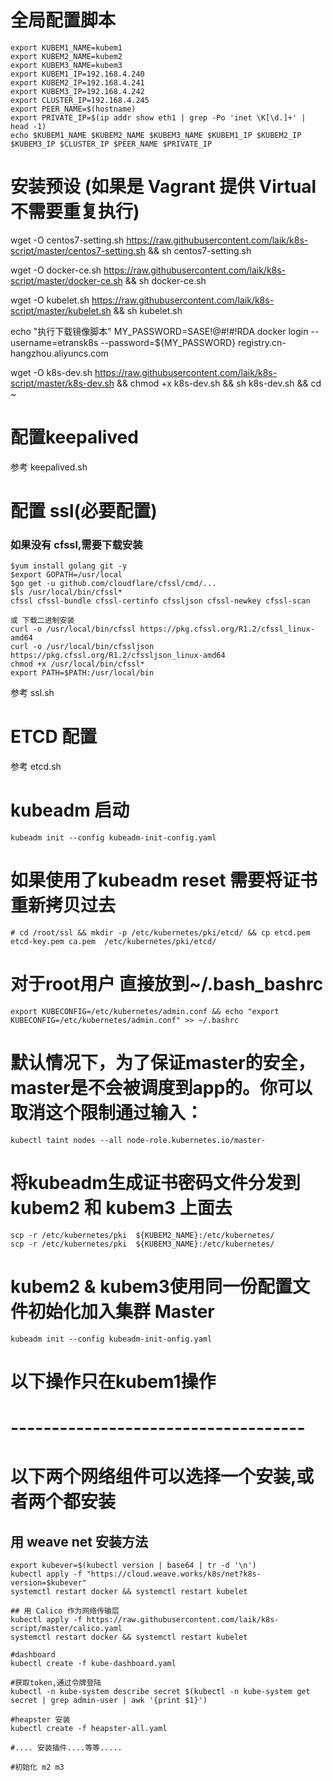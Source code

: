 # 全局配置脚本
```
export KUBEM1_NAME=kubem1
export KUBEM2_NAME=kubem2
export KUBEM3_NAME=kubem3
export KUBEM1_IP=192.168.4.240
export KUBEM2_IP=192.168.4.241
export KUBEM3_IP=192.168.4.242
export CLUSTER_IP=192.168.4.245
export PEER_NAME=$(hostname)
export PRIVATE_IP=$(ip addr show eth1 | grep -Po 'inet \K[\d.]+' | head -1)
echo $KUBEM1_NAME $KUBEM2_NAME $KUBEM3_NAME $KUBEM1_IP $KUBEM2_IP $KUBEM3_IP $CLUSTER_IP $PEER_NAME $PRIVATE_IP
```

# 安装预设 (如果是 Vagrant 提供 Virtual 不需要重复执行)

wget -O centos7-setting.sh https://raw.githubusercontent.com/laik/k8s-script/master/centos7-setting.sh && sh centos7-setting.sh

wget -O docker-ce.sh https://raw.githubusercontent.com/laik/k8s-script/master/docker-ce.sh && sh docker-ce.sh

wget -O kubelet.sh https://raw.githubusercontent.com/laik/k8s-script/master/kubelet.sh && sh kubelet.sh

echo "执行下载镜像脚本"
MY_PASSWORD=SASE!@#!#!RDA
docker login --username=etransk8s --password=${MY_PASSWORD} registry.cn-hangzhou.aliyuncs.com

wget -O k8s-dev.sh https://raw.githubusercontent.com/laik/k8s-script/master/k8s-dev.sh && chmod +x k8s-dev.sh && sh k8s-dev.sh && cd ~



# 配置keepalived 
参考 keepalived.sh

# 配置 ssl(必要配置)

### 如果没有 cfssl,需要下载安装
```
$yum install golang git -y
$export GOPATH=/usr/local
$go get -u github.com/cloudflare/cfssl/cmd/...
$ls /usr/local/bin/cfssl*
cfssl cfssl-bundle cfssl-certinfo cfssljson cfssl-newkey cfssl-scan

或 下载二进制安装
curl -o /usr/local/bin/cfssl https://pkg.cfssl.org/R1.2/cfssl_linux-amd64
curl -o /usr/local/bin/cfssljson https://pkg.cfssl.org/R1.2/cfssljson_linux-amd64
chmod +x /usr/local/bin/cfssl*
export PATH=$PATH:/usr/local/bin
```

参考 ssl.sh

# ETCD 配置
参考 etcd.sh

# kubeadm 启动
```
kubeadm init --config kubeadm-init-config.yaml
```

# 如果使用了kubeadm reset 需要将证书重新拷贝过去
```
# cd /root/ssl && mkdir -p /etc/kubernetes/pki/etcd/ && cp etcd.pem etcd-key.pem ca.pem  /etc/kubernetes/pki/etcd/
```

# 对于root用户 直接放到~/.bash_bashrc
```
export KUBECONFIG=/etc/kubernetes/admin.conf && echo "export KUBECONFIG=/etc/kubernetes/admin.conf" >> ~/.bashrc
```

# 默认情况下，为了保证master的安全，master是不会被调度到app的。你可以取消这个限制通过输入：
```
kubectl taint nodes --all node-role.kubernetes.io/master-
```


# 将kubeadm生成证书密码文件分发到 kubem2 和 kubem3 上面去
``` 
scp -r /etc/kubernetes/pki  ${KUBEM2_NAME}:/etc/kubernetes/
scp -r /etc/kubernetes/pki  ${KUBEM3_NAME}:/etc/kubernetes/
```

# kubem2 & kubem3使用同一份配置文件初始化加入集群 Master
```
kubeadm init --config kubeadm-init-onfig.yaml
```

# 以下操作只在kubem1操作
# ------------------------------------
# 以下两个网络组件可以选择一个安装,或者两个都安装

## 用 weave net 安装方法
```
export kubever=$(kubectl version | base64 | tr -d '\n')
kubectl apply -f "https://cloud.weave.works/k8s/net?k8s-version=$kubever"
systemctl restart docker && systemctl restart kubelet

## 用 Calico 作为网络传输层
kubectl apply -f https://raw.githubusercontent.com/laik/k8s-script/master/calico.yaml
systemctl restart docker && systemctl restart kubelet

#dashboard
kubectl create -f kube-dashboard.yaml

#获取token,通过令牌登陆
kubectl -n kube-system describe secret $(kubectl -n kube-system get secret | grep admin-user | awk '{print $1}')

#heapster 安装
kubectl create -f heapster-all.yaml

#.... 安装插件....等等..... 

#初始化 m2 m3
```